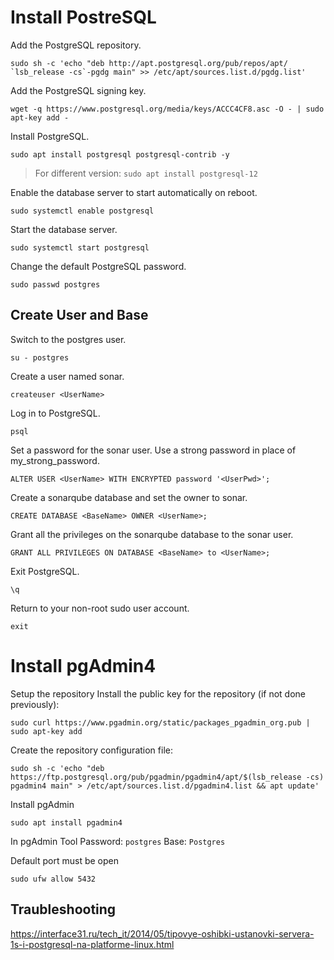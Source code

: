 # Install PostreSQL
Add the PostgreSQL repository.

    sudo sh -c 'echo "deb http://apt.postgresql.org/pub/repos/apt/ `lsb_release -cs`-pgdg main" >> /etc/apt/sources.list.d/pgdg.list'

Add the PostgreSQL signing key.

    wget -q https://www.postgresql.org/media/keys/ACCC4CF8.asc -O - | sudo apt-key add -

Install PostgreSQL.

    sudo apt install postgresql postgresql-contrib -y
	
> For different version: `sudo apt install postgresql-12`

Enable the database server to start automatically on reboot.

    sudo systemctl enable postgresql
	
Start the database server.

    sudo systemctl start postgresql

Change the default PostgreSQL password.

    sudo passwd postgres

## Create User and Base

Switch to the postgres user.

    su - postgres

Create a user named sonar.

    createuser <UserName>

Log in to PostgreSQL.

    psql

Set a password for the sonar user. Use a strong password in place of my_strong_password.

    ALTER USER <UserName> WITH ENCRYPTED password '<UserPwd>';

Create a sonarqube database and set the owner to sonar.

    CREATE DATABASE <BaseName> OWNER <UserName>;

Grant all the privileges on the sonarqube database to the sonar user.

    GRANT ALL PRIVILEGES ON DATABASE <BaseName> to <UserName>;

Exit PostgreSQL.

    \q

Return to your non-root sudo user account.

    exit
	
	
# Install pgAdmin4

Setup the repository
Install the public key for the repository (if not done previously):

    sudo curl https://www.pgadmin.org/static/packages_pgadmin_org.pub | sudo apt-key add

Create the repository configuration file:

    sudo sh -c 'echo "deb https://ftp.postgresql.org/pub/pgadmin/pgadmin4/apt/$(lsb_release -cs) pgadmin4 main" > /etc/apt/sources.list.d/pgadmin4.list && apt update'

Install pgAdmin

    sudo apt install pgadmin4

In pgAdmin Tool
Password: `postgres`
Base: `Postgres`

Default port must be open

	sudo ufw allow 5432

## Traubleshooting 
https://interface31.ru/tech_it/2014/05/tipovye-oshibki-ustanovki-servera-1s-i-postgresql-na-platforme-linux.html
